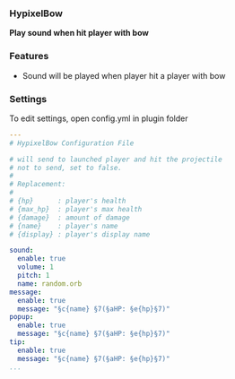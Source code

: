 ### HypixelBow
**Play sound when hit player with bow**


### Features
* Sound will be played when player hit a player with bow


### Settings
To edit settings, open config.yml in plugin folder

```yml
---
# HypixelBow Configuration File

# will send to launched player and hit the projectile
# not to send, set to false.
#
# Replacement:
#
# {hp}      : player's health
# {max_hp}  : player's max health
# {damage}  : amount of damage
# {name}    : player's name
# {display} : player's display name

sound:
  enable: true
  volume: 1
  pitch: 1
  name: random.orb
message:
  enable: true
  message: "§c{name} §7(§aHP: §e{hp}§7)"
popup:
  enable: true
  message: "§c{name} §7(§aHP: §e{hp}§7)"
tip:
  enable: true
  message: "§c{name} §7(§aHP: §e{hp}§7)"
...
```
